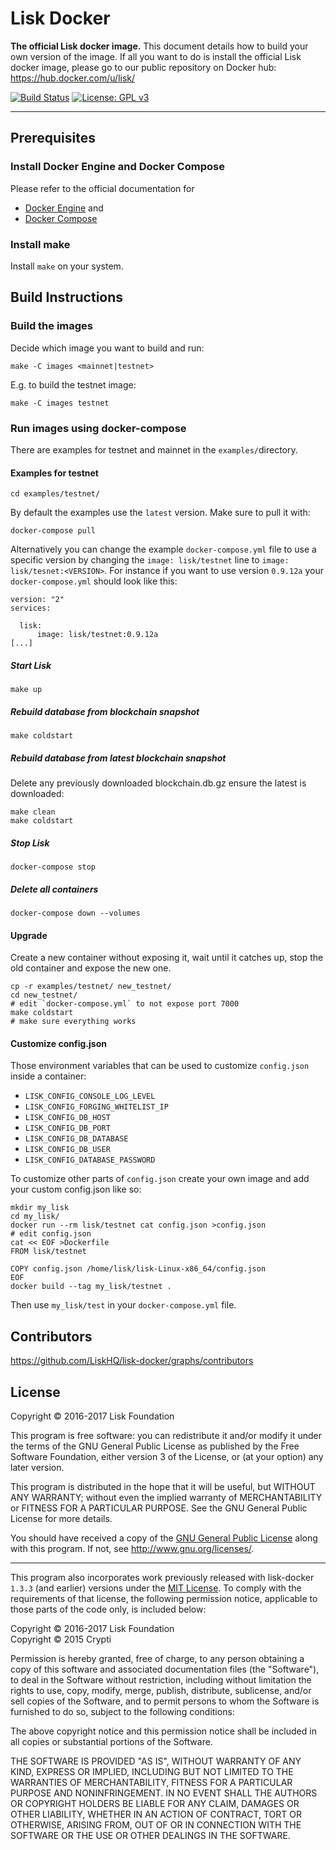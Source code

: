 # Lisk Docker

**The official Lisk docker image.** This document details how to build your own version of the image. If all you want to do is install the official Lisk docker image, please go to our public repository on Docker hub: https://hub.docker.com/u/lisk/

[![Build Status](https://jenkins.lisk.io/buildStatus/icon?job=lisk-docker/development)](https://jenkins.lisk.io/job/lisk-docker/job/development)
[![License: GPL v3](https://img.shields.io/badge/License-GPL%20v3-blue.svg)](http://www.gnu.org/licenses/gpl-3.0)

***

## Prerequisites

### Install Docker Engine and Docker Compose

Please refer to the official documentation for
 - [Docker Engine](https://docs.docker.com/engine/installation) and
 - [Docker Compose](https://docs.docker.com/compose/install/)

### Install make

Install `make` on your system.

## Build Instructions

### Build the images

Decide which image you want to build and run:

`make -C images <mainnet|testnet>`

E.g. to build the testnet image:

```
make -C images testnet
```

### Run images using docker-compose

There are examples for testnet and mainnet in the `examples/`directory.

#### Examples for testnet

`cd examples/testnet/`

By default the examples use the `latest` version. Make sure to pull it with:

```
docker-compose pull
```

Alternatively you can change the example `docker-compose.yml` file to use a specific version by changing the `image: lisk/testnet` line to `image: lisk/tesnet:<VERSION>`.
For instance if you want to use version `0.9.12a` your `docker-compose.yml` should look like this:

```
version: "2"
services:

  lisk:
      image: lisk/testnet:0.9.12a
[...]
```

##### Start Lisk

```
make up
```

##### Rebuild database from blockchain snapshot

```
make coldstart
```

##### Rebuild database from latest blockchain snapshot

Delete any previously downloaded blockchain.db.gz ensure the latest is downloaded:

```
make clean
make coldstart
```

##### Stop Lisk

```
docker-compose stop
```


##### Delete all containers

```
docker-compose down --volumes
```

#### Upgrade

Create a new container without exposing it, wait until it catches up, stop the old container and expose the new one.

```
cp -r examples/testnet/ new_testnet/
cd new_testnet/
# edit `docker-compose.yml` to not expose port 7000
make coldstart
# make sure everything works
```

#### Customize config.json

Those environment variables that can be used to customize `config.json` inside a container:
- `LISK_CONFIG_CONSOLE_LOG_LEVEL`
- `LISK_CONFIG_FORGING_WHITELIST_IP`
- `LISK_CONFIG_DB_HOST`
- `LISK_CONFIG_DB_PORT`
- `LISK_CONFIG_DB_DATABASE`
- `LISK_CONFIG_DB_USER`
- `LISK_CONFIG_DATABASE_PASSWORD`

To customize other parts of `config.json` create your own image and add your custom config.json like so:

```
mkdir my_lisk
cd my_lisk/
docker run --rm lisk/testnet cat config.json >config.json
# edit config.json
cat << EOF >Dockerfile
FROM lisk/testnet

COPY config.json /home/lisk/lisk-Linux-x86_64/config.json
EOF
docker build --tag my_lisk/testnet .
```

Then use `my_lisk/test` in your `docker-compose.yml` file.

## Contributors

https://github.com/LiskHQ/lisk-docker/graphs/contributors

## License

Copyright © 2016-2017 Lisk Foundation

This program is free software: you can redistribute it and/or modify it under the terms of the GNU General Public License as published by the Free Software Foundation, either version 3 of the License, or (at your option) any later version.

This program is distributed in the hope that it will be useful, but WITHOUT ANY WARRANTY; without even the implied warranty of MERCHANTABILITY or FITNESS FOR A PARTICULAR PURPOSE. See the GNU General Public License for more details.

You should have received a copy of the [GNU General Public License](https://github.com/LiskHQ/lisk-docker/tree/master/LICENSE) along with this program.  If not, see <http://www.gnu.org/licenses/>.

***

This program also incorporates work previously released with lisk-docker `1.3.3` (and earlier) versions under the [MIT License](https://opensource.org/licenses/MIT). To comply with the requirements of that license, the following permission notice, applicable to those parts of the code only, is included below:

Copyright © 2016-2017 Lisk Foundation  
Copyright © 2015 Crypti

Permission is hereby granted, free of charge, to any person obtaining a copy of this software and associated documentation files (the "Software"), to deal in the Software without restriction, including without limitation the rights to use, copy, modify, merge, publish, distribute, sublicense, and/or sell copies of the Software, and to permit persons to whom the Software is furnished to do so, subject to the following conditions:

The above copyright notice and this permission notice shall be included in all copies or substantial portions of the Software.

THE SOFTWARE IS PROVIDED "AS IS", WITHOUT WARRANTY OF ANY KIND, EXPRESS OR IMPLIED, INCLUDING BUT NOT LIMITED TO THE WARRANTIES OF MERCHANTABILITY, FITNESS FOR A PARTICULAR PURPOSE AND NONINFRINGEMENT. IN NO EVENT SHALL THE AUTHORS OR COPYRIGHT HOLDERS BE LIABLE FOR ANY CLAIM, DAMAGES OR OTHER LIABILITY, WHETHER IN AN ACTION OF CONTRACT, TORT OR OTHERWISE, ARISING FROM, OUT OF OR IN CONNECTION WITH THE SOFTWARE OR THE USE OR OTHER DEALINGS IN THE SOFTWARE.
